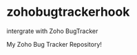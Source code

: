 zohobugtrackerhook
==================

intergrate with Zoho BugTracker

My Zoho Bug Tracker Repository!
